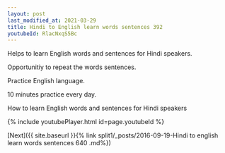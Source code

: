 ```yaml
---
layout: post
last_modified_at: 2021-03-29
title: Hindi to English learn words sentences 392 
youtubeId: RlacNxqS5Bc
---
```

 
 
Helps to learn English words and sentences for Hindi speakers.

Opportunitiy to repeat the words sentences. 

Practice English language. 
 
10 minutes practice every day. 
 
How to learn English words and sentences for Hindi speakers 
 
{% include youtubePlayer.html id=page.youtubeId %}
 
 
[Next]({{ site.baseurl }}{% link  split1/_posts/2016-09-19-Hindi to english learn words sentences 640 .md%})
 
